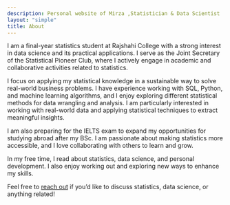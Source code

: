 ```yaml
---
description: Personal website of Mirza ,Statistician & Data Scientist
layout: "simple"
title: About
---
```

I am a final-year statistics student at Rajshahi College with a strong interest in data science and its practical applications. I serve as the Joint Secretary of the Statistical Pioneer Club, where I actively engage in academic and collaborative activities related to statistics.

I focus on applying my statistical knowledge in a sustainable way to solve real-world business problems. I have experience working with SQL, Python, and machine learning algorithms, and I enjoy exploring different statistical methods for data wrangling and analysis. I am particularly interested in working with real-world data and applying statistical techniques to extract meaningful insights.

I am also preparing for the IELTS exam to expand my opportunities for studying abroad after my BSc. I am passionate about making statistics more accessible, and I love collaborating with others to learn and grow.

In my free time, I read about statistics, data science, and personal development. I also enjoy working out and exploring new ways to enhance my skills.


Feel free to [reach out](/contact/) if you’d like to discuss statistics, data science, or anything related!